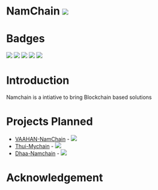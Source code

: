 # NamChain ![](https://img.shields.io/badge/Project-Nam-ff69b4.svg)

# Badges
![](https://img.shields.io/badge/madeby-Ramaguru-blue.svg)
![](https://img.shields.io/badge/Namchain-Planned-orange.svg)
![](https://img.shields.io/badge/Namchain-WIP-Blue.svg)
![](https://img.shields.io/badge/Namchain-Completed-brightgreen.svg)
![](https://img.shields.io/badge/Namchain-WoB-red.svg)


# Introduction
Namchain is a intiative to bring Blockchain based solutions


# Projects Planned
- [VAAHAN-NamChain](Vaahan-Namchain/README.md) - ![](https://img.shields.io/badge/Vaahan--NamChain-WIP-blue.svg)
- [Thui-Mychain](Thui-Mychain/README.md) - ![](https://img.shields.io/badge/Thui--Mychain-WIP-blue.svg) 
- [Dhaa-Namchain](Dhaa-Namchain/README.md) - ![](https://img.shields.io/badge/Dhaa--Namchain-Planned-orange.svg) 

# Acknowledgement



